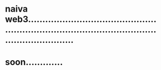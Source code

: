 # naiva web3..........................................................................................................................
# soon.............
